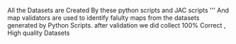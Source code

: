 All the Datasets are Created By these python scripts and JAC scripts
'''
And map validators are used to identify falulty maps from the datasets generated by Python Scripts. after validation we did collect 100% Correct , High quality Datasets
